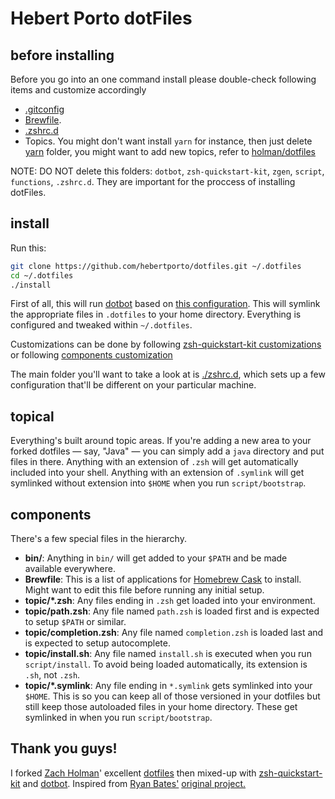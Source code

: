 # Hebert Porto dotFiles

## before installing
Before you go into an one command install please double-check following items and customize accordingly
- [.gitconfig](https://github.com/hebertporto/dotfiles/blob/master/.gitconfig)
- [Brewfile](https://github.com/hebertporto/dotfiles/blob/master/Brewfile).
- [.zshrc.d](https://github.com/hebertporto/dotfiles/tree/master/.zshrc.d)
- Topics. You might don't want install `yarn` for instance, then just delete [yarn](https://github.com/hebertporto/dotfiles/tree/master/yarn) folder, you might want to add new topics, refer to [holman/dotfiles](https://github.com/holman/dotfiles)

NOTE: DO NOT delete this folders: `dotbot`, `zsh-quickstart-kit`, `zgen`, `script`, `functions`, `.zshrc.d`. They are important for the proccess of installing dotFiles.

## install

Run this:

```sh
git clone https://github.com/hebertporto/dotfiles.git ~/.dotfiles
cd ~/.dotfiles
./install
```

First of all, this will run [dotbot](https://github.com/anishathalye/dotbot) based on [this configuration](https://github.com/hebertporto/dotfiles/blob/master/install.conf.yaml). This will symlink the appropriate files in `.dotfiles` to your home directory. Everything is configured and tweaked within `~/.dotfiles`.

Customizations can be done by following [zsh-quickstart-kit customizations](https://github.com/unixorn/zsh-quickstart-kit#customizations) or following [components customization](https://github.com/hebertporto/dotFiles#components)

The main folder you'll want to take a look at is [./zshrc.d](https://github.com/hebertporto/dotfiles/tree/master/.zshrc.d),
which sets up a few configuration that'll be different on your particular machine.

## topical

Everything's built around topic areas. If you're adding a new area to your
forked dotfiles — say, "Java" — you can simply add a `java` directory and put
files in there. Anything with an extension of `.zsh` will get automatically
included into your shell. Anything with an extension of `.symlink` will get
symlinked without extension into `$HOME` when you run `script/bootstrap`.

## components

There's a few special files in the hierarchy.

- **bin/**: Anything in `bin/` will get added to your `$PATH` and be made available everywhere.
- **Brewfile**: This is a list of applications for [Homebrew Cask](https://caskroom.github.io) to install. Might want to edit this file before running any initial setup.
- **topic/\*.zsh**: Any files ending in `.zsh` get loaded into your environment.
- **topic/path.zsh**: Any file named `path.zsh` is loaded first and is expected to setup `$PATH` or similar.
- **topic/completion.zsh**: Any file named `completion.zsh` is loaded last and is expected to setup autocomplete.
- **topic/install.sh**: Any file named `install.sh` is executed when you run `script/install`. To avoid being loaded automatically, its extension is `.sh`, not `.zsh`.
- **topic/\*.symlink**: Any file ending in `*.symlink` gets symlinked into your `$HOME`. This is so you can keep all of those versioned in your dotfiles but still keep those autoloaded files in your home directory. These get symlinked in when you run `script/bootstrap`.

## Thank you guys!

I forked [Zach Holman](https://github.com/holman)' excellent
[dotfiles](https://github.com/holman/dotfiles) then mixed-up with [zsh-quickstart-kit](https://github.com/unixorn/zsh-quickstart-kit) and [dotbot](https://github.com/anishathalye/dotbot).
Inspired from [Ryan Bates'](http://github.com/ryanb) [original project.](http://github.com/ryanb/dotfiles)
